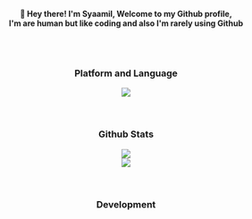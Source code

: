 <div align="center">
<b><p>👋 Hey there! I'm Syaamil, Welcome to my Github profile,<br/>I'm are human but like coding and also I'm rarely using Github</p><b>
<br/><br/>

### Platform and Language 
<img src="https://skillicons.dev/icons?i=html,css,js,ts,netlify,vercel,github,discordjs,discord&perline=5">
<br/><br/><br/>

### Github Stats
<img src="https://github-readme-stats.vercel.app/api?username=syaamilmaulana256&theme=dark"><br/>
<img src="https://github-readme-stats.vercel.app/api/top-langs/?username=syaamilmaulana256&theme=dark&layout=compact">
<br/><br/><br/>
 ### Development

</div>
